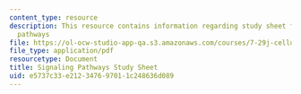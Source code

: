 ```yaml
---
content_type: resource
description: This resource contains information regarding study sheet for signaling
  pathways
file: https://ol-ocw-studio-app-qa.s3.amazonaws.com/courses/7-29j-cellular-neurobiology-spring-2012/e5737c33e212347697011c248636d089_MIT7_29JS12_SigPathwaySht.pdf
file_type: application/pdf
resourcetype: Document
title: Signaling Pathways Study Sheet
uid: e5737c33-e212-3476-9701-1c248636d089
---
```

